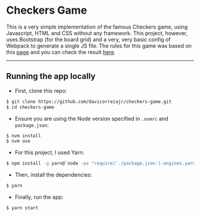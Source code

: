 # Checkers Game
This is a very simple implementation of the famous Checkers game, using Javascript, HTML and CSS without any framework. This project, however, uses Bootstrap (for the board grid) and a very, very basic config of Webpack to generate a single JS file.
The rules for this game was based on this [page](https://simple.wikipedia.org/wiki/Checkers) and you can check the result [here](https://dccj-checkers-game.herokuapp.com/).

---

## Running the app locally

- First, clone this repo:
```bash
$ git clone https://github.com/davicorreiajr/checkers-game.git
$ cd checkers-game
```

- Ensure you are using the Node version specified in `.nvmrc` and `package.json`:
```bash
$ nvm install
$ nvm use
```

- For this project, I used Yarn:
```bash
$ npm install -g yarn@`node -pe "require('./package.json').engines.yarn"`
```

- Then, install the dependencies:
```bash
$ yarn
```

- Finally, run the app:
```bash
$ yarn start
```





